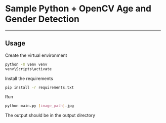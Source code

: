 # Sample Python + OpenCV Age and Gender Detection

---

## Usage 

Create the virtual environment

```bash
python -m venv venv 
venv\Scripts\activate   
```

Install the requirements

```bash
pip install -r requirements.txt
```

Run

```bash
python main.py [image_path].jpg
```

The output should be in the output directory
